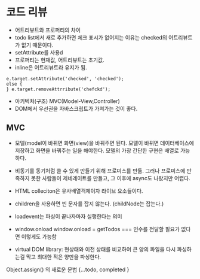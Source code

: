 # 코드 리뷰
- 어트리뷰트와 프로퍼티의 차이
- todo list에서 새로 추가하면 체크 표시가 없어지는 이유는 checked의 어트리뷰트가 없기 때문이다.
- setAttribute를 사용d
- 프로퍼티는 현재값, 어트리뷰트는 초기값.
- inline은 어트리뷰트라 유지가 됨.
```
e.target.setAttribute('checked', 'checked');
else {
} e.target.removeAttrribute('chefckd');
```
- 아키텍처(구조) MVC(Model-View,Controller)
- DOM에서 우선권을 자바스크립트가 가져가는 것이 좋다.

## MVC
- 모델(model이 바뀌면 화면(view)을 바꿔주면 된다. 모델이 바뀌면 데이터베이스에 저장하고 화면을 바꿔주는 일을 해야한다. 모델의 가장 간단한 구현은 배열로 가능하다.
- 비동기를 동기처럼 쓸 수 있게 만들기 위해 프로미스를 만듦. 그러나 프로미스에 만족하지 못한 사람들이 제네레이트를 만들고, 그 이후에 async도 나왔지만 어렵다.

- HTML colleciton은 유사배열객체이자 라이브 요소들이다.
- children을 사용하면 빈 문자를 잡지 않는다. (childNode는 잡는다.)

- loadevent는 파싱이 끝나자마자 실행한다는 의미
- window.onload
window.onload = getTodos === 인수를 전달할 필요가 없다면 이렇게도 가능함
- virtual DOM library: 현상태와 이전 상태를 비교하여 큰 양의 파일을 다시 파싱하는걸 막고 최대한 적은 양만을 파싱한다.

Object.assign() 의 새로운 문법
{...todo, completed }